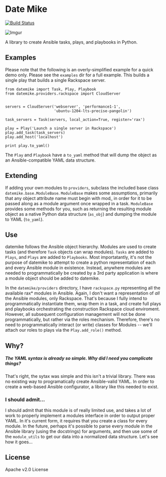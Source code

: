 # Date Mike

[![Build Status](https://drone.io/github.com/angstwad/datemike/status.png)](https://drone.io/github.com/angstwad/datemike/latest)

![Imgur](http://i.imgur.com/p2GywkM.png)

A library to create Ansible tasks, plays, and playbooks in Python.

## Examples
Please note that the following is an overly-simplified example for a quick demo only.  Please see the `examples` dir for a full example.  This builds a single play that builds a single Rackspace server.

```
from datemike import Task, Play, Playbook
from datemike.providers.rackspace import CloudServer


servers = CloudServer('webserver', 'performance1-1', 
                      'ubuntu-1204-lts-precise-pangolin')

task_servers = Task(servers, local_action=True, register='rax')

play = Play('Launch a single server in Rackspace')
play.add_task(task_servers)
play.add_host('localhost')

print play.to_yaml()
```

The `Play` and `Playbook` have a `to_yaml` method that will dump the object as an Ansible-compatible YAML data structure.


## Extending

If adding your own modules to `providers`, subclass the included base class `datemike.base.ModuleBase`.  `ModuleBase` makes some assumptions, primarily that any object attribute name must begin with mod_ in order for it to be passed along as a module argument once wrapped in a task.  `ModuleBase` provides some methods for you, such as returning the resulting module object as a native Python data structure (`as_obj`) and dumping the module to YAML (`to_yaml`).

## Use

datemike follows the Ansible object hierarchy.  Modules are used to create tasks (and therefore `Task` objects can wrap modules).  `Tasks` are added to `Plays`, and `Plays` are added to `Playbooks`.  Most importatantly, it's not the purpose of datemike to attempt to create a python representation of each and every Ansible module in existence.  Instead, anywhere modules are needed to programmatically be created by a 3rd party application is where a module object should be added to datemike.

In the `datemike/providers` directory, I have `rackspace.py` representing all the available rax* modules in Ansible.  Again, I don't want a representation of *all* the Ansible modules, only Rackspace.  That's because I fully intend to programmatically instantiate them, wrap them in a task, and create full plays and playbooks orchestrating the construction Rackspace cloud enviroment.  However, all subsequent configuration management will not be done programmatically, but rather via the roles mechanism.  Therefore, there's no need to programmatically interact (or write) classes for Modules -- we'll attach our roles to plays via the `Play.add_role()` method.

## Why?

##### The YAML syntax is already so simple.  Why did I need you complicate things?
That's right, the sytax was simple and this isn't a trivial library.  There was no existing way to programatically create Ansible-valid YAML.  In order to create a web-based Ansible configurator, a library like this needed to exist.

### I should admit…

I should admit that this module is of really limited use, and takes a lot of work to properly implement a modules interface in order to output proper YAML.  In it's current form, it requires that you create a class for every module.  In the future, perhaps it's possible to parse every module in the Ansible library (using the docstrings) for arguments, and then use some of the `module_utils` to get our data into a normalized data structure.  Let's see how it goes… 

## License

Apache v2.0 License


